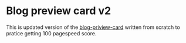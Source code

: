 # Blog preview card v2

This is updated version of the [blog-priview-card](https://github.com/TheAashay/Blog-preview-card-challenge) written from scratch to pratice getting 100 pagespeed score.